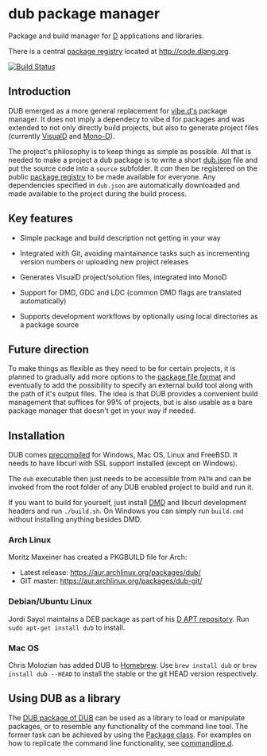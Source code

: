 dub package manager
===================

Package and build manager for [D](http://dlang.org/) applications and libraries.

There is a central [package registry](https://github.com/D-Programming-Language/dub-registry/) located at <http://code.dlang.org>.

[![Build Status](https://travis-ci.org/rejectedsoftware/dub.png)](https://travis-ci.org/rejectedsoftware/dub)

Introduction
------------

DUB emerged as a more general replacement for [vibe.d's](http://vibed.org/) package manager. It does not imply a dependecy to vibe.d for packages and was extended to not only directly build projects, but also to generate project files (currently [VisualD](https://github.com/rainers/visuald) and [Mono-D](http://mono-d.alexanderbothe.com/)).

The project's philosophy is to keep things as simple as possible. All that is needed to make a project a dub package is to write a short [dub.json](http://code.dlang.org/publish) file and put the source code into a `source` subfolder. It *can* then be registered on the public [package registry](http://code.dlang.org) to be made available for everyone. Any dependencies specified in `dub.json` are automatically downloaded and made available to the project during the build process.


Key features
------------

 - Simple package and build description not getting in your way

 - Integrated with Git, avoiding maintainance tasks such as incrementing version numbers or uploading new project releases

 - Generates VisualD project/solution files, integrated into MonoD

 - Support for DMD, GDC and LDC (common DMD flags are translated automatically)

 - Supports development workflows by optionally using local directories as a package source


Future direction
----------------

To make things as flexible as they need to be for certain projects, it is planned to gradually add more options to the [package file format](http://code.dlang.org/package-format) and eventually to add the possibility to specify an external build tool along with the path of it's output files. The idea is that DUB provides a convenient build management that suffices for 99% of projects, but is also usable as a bare package manager that doesn't get in your way if needed.


Installation
------------

DUB comes [precompiled](http://code.dlang.org/download) for Windows, Mac OS, Linux and FreeBSD. It needs to have libcurl with SSL support installed (except on Windows).

The `dub` executable then just needs to be accessible from `PATH` and can be invoked from the root folder of any DUB enabled project to build and run it.

If you want to build for yourself, just install [DMD](http://dlang.org/download.html) and libcurl development headers and run `./build.sh`. On Windows you can simply run `build.cmd` without installing anything besides DMD.

### Arch Linux

Moritz Maxeiner has created a PKGBUILD file for Arch:

 - Latest release: <https://aur.archlinux.org/packages/dub/>
 - GIT master: <https://aur.archlinux.org/packages/dub-git/>

### Debian/Ubuntu Linux

Jordi Sayol maintains a DEB package as part of his [D APT repository](http://d-apt.sourceforge.net). Run `sudo apt-get install dub` to install.

### Mac OS

Chris Molozian has added DUB to [Homebrew](http://mxcl.github.io/homebrew/). Use `brew install dub` or `brew install dub --HEAD` to install the stable or the git HEAD version respectively.


Using DUB as a library
----------------------

The [DUB package of DUB](http://code.dlang.org/packages/dub) can be used as a library to load or manipulate packages, or to resemble any functionality of the command line tool. The former task can be achieved by using the [Package class](https://github.com/D-Programming-Language/dub/blob/master/source/dub/package_.d#L40). For examples on how to replicate the command line functionality, see [commandline.d](https://github.com/D-Programming-Language/dub/blob/master/source/dub/commandline.d).
